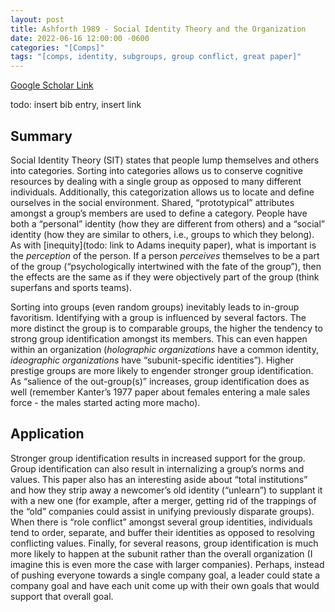 ```yaml
---
layout: post
title: Ashforth 1989 - Social Identity Theory and the Organization
date: 2022-06-16 12:00:00 -0600
categories: "[Comps]"
tags: "[comps, identity, subgroups, group conflict, great paper]"
---
```

[Google Scholar Link](https://scholar.google.com/scholar?hl=en&as_sdt=0%2C45&q=Social+identity+theory+and+the+organization&btnG=)

todo: insert bib entry, insert link

## Summary
Social Identity Theory (SIT) states that people lump themselves and others into categories.  Sorting into categories allows us to conserve cognitive resources by dealing with a single group as opposed to many different individuals.  Additionally, this categorization allows us to locate and define ourselves in the social environment.  Shared, “prototypical” attributes amongst a group’s members are used to define a category.  People have both a “personal” identity (how they are different from others) and a “social” identity (how they are similar to others, i.e., groups to which they belong).  As with [inequity](todo: link to Adams inequity paper), what is important is the _perception_ of the person.  If a person _perceives_ themselves to be a part of the group (“psychologically intertwined with the fate of the group”), then the effects are the same as if they were objectively part of the group (think superfans and sports teams).

Sorting into groups (even random groups) inevitably leads to in-group favoritism.  Identifying with a group is influenced by several factors.  The more distinct the group is to comparable groups, the higher the tendency to strong group identification amongst its members.  This can even happen within an organization (_holographic organizations_ have a common identity, _ideographic organizations_ have “subunit-specific identities”).  Higher prestige groups are more likely to engender stronger group identification.  As “salience of the out-group(s)” increases, group identification does as well (remember Kanter’s 1977 paper about females entering a male sales force - the males started acting more macho).

## Application
Stronger group identification results in increased support for the group.  Group identification can also result in internalizing a group’s norms and values.  This paper also has an interesting aside about “total institutions” and how they strip away a newcomer’s old identity (“unlearn”) to supplant it with a new one (for example, after a merger, getting rid of the trappings of the “old” companies could assist in unifying previously disparate groups).  When there is “role conflict” amongst several group identities, individuals tend to order, separate, and buffer their identities as opposed to resolving conflicting values.  Finally, for several reasons, group identification is much more likely to happen at the subunit rather than the overall organization (I imagine this is even more the case with larger companies).  Perhaps, instead of pushing everyone towards a single company goal, a leader could state a company goal and have each unit come up with their own goals that would support that overall goal.
